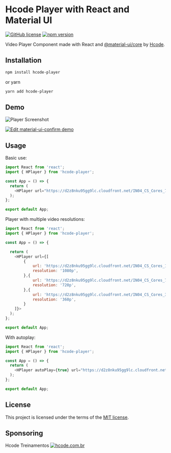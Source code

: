 # Hcode Player with React and Material UI

[![GitHub license](https://img.shields.io/badge/license-MIT-blue.svg)](https://github.com/hcodebr/hcode-player/blob/master/LICENSE) [![npm version](https://img.shields.io/npm/v/material-ui-confirm.svg)](https://www.npmjs.com/package/material-ui-confirm)

Video Player Component made with React and [@material-ui/core](https://material-ui.com/) by [Hcode](https://hcode.com.br).

## Installation

```sh
npm install hcode-player
```

or yarn

```sh
yarn add hcode-player
```

## Demo

![Player Screenshot](https://firebasestorage.googleapis.com/v0/b/cobalt-alcove-169202.appspot.com/o/hplayer%2Fhplayer.jpg?alt=media&token=463036a6-30e9-400b-88da-ecfd00e0c354)

[![Edit material-ui-confirm demo](https://codesandbox.io/static/img/play-codesandbox.svg)](https://codesandbox.io/s/wild-silence-bv685?file=/src/App.js)

## Usage

Basic use:

```js
import React from 'react';
import { HPlayer } from 'hcode-player';

const App = () => {
  return (
    <HPlayer url="https://d2z8nku95gg9lc.cloudfront.net/IN04_CS_Cores_720.mp4">
  );
};

export default App;
```

Player with multiple video resolutions:

```js
import React from 'react';
import { HPlayer } from 'hcode-player';

const App = () => {

  return (
    <HPlayer url={[
	    {
			url: 'https://d2z8nku95gg9lc.cloudfront.net/IN04_CS_Cores_1080.mp4',
			resolution: '1080p',
		},{
			url: 'https://d2z8nku95gg9lc.cloudfront.net/IN04_CS_Cores_720.mp4',
			resolution: '720p',
		},{
			url: 'https://d2z8nku95gg9lc.cloudfront.net/IN04_CS_Cores_360.mp4',
			resolution: '360p',
		}
	]}>
  );
};

export default App;
```

With autoplay:

```js
import React from 'react';
import { HPlayer } from 'hcode-player';

const App = () => {
  return (
    <HPlayer autoPlay={true} url="https://d2z8nku95gg9lc.cloudfront.net/IN04_CS_Cores_720.mp4">
  );
};

export default App;
```

## License

This project is licensed under the terms of the
[MIT license](/LICENSE).

## Sponsoring

Hcode Treinamentos
[![hcode.com.br](https://firebasestorage.googleapis.com/v0/b/cobalt-alcove-169202.appspot.com/o/hcode.png?alt=media&token=1e26c487-1321-4594-9dea-f636fb2f1831)](https://hcode.com.br)
